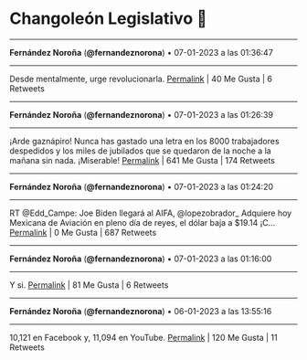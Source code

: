# Changoleón Legislativo 🙈
*****
**Fernández Noroña** (**@fernandeznorona**) • 07-01-2023 a las 01:36:47
*****
Desde mentalmente, urge revolucionarla.
[Permalink](https://twitter.com/fernandeznorona/status/1611658093653364737) | 40 Me Gusta | 6 Retweets
*****
**Fernández Noroña** (**@fernandeznorona**) • 07-01-2023 a las 01:26:39
*****
¡Arde gaznápiro! Nunca has gastado una letra en los 8000 trabajadores despedidos y los miles de jubilados que se quedaron de la noche a la mañana sin nada. ¡Miserable!
[Permalink](https://twitter.com/fernandeznorona/status/1611655544485412866) | 641 Me Gusta | 174 Retweets
*****
**Fernández Noroña** (**@fernandeznorona**) • 07-01-2023 a las 01:24:20
*****
RT @Edd_Campe: Joe Biden llegará al AIFA, @lopezobrador_ Adquiere hoy Mexicana de Aviación en pleno día de reyes, el dólar baja a $19.14 ¡C…
[Permalink](https://twitter.com/fernandeznorona/status/1611654959711363073) | 0 Me Gusta | 687 Retweets
*****
**Fernández Noroña** (**@fernandeznorona**) • 07-01-2023 a las 01:16:00
*****
Y si.
[Permalink](https://twitter.com/fernandeznorona/status/1611652864098832385) | 81 Me Gusta | 6 Retweets
*****
**Fernández Noroña** (**@fernandeznorona**) • 06-01-2023 a las 13:55:16
*****
10,121 en Facebook y, 11,094 en YouTube.
[Permalink](https://twitter.com/fernandeznorona/status/1611481552235515928) | 120 Me Gusta | 11 Retweets